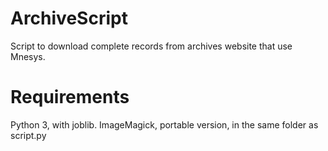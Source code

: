 # ArchiveScript
Script to download complete records from archives website that use Mnesys.

# Requirements
Python 3, with joblib.
ImageMagick, portable version, in the same folder as script.py
